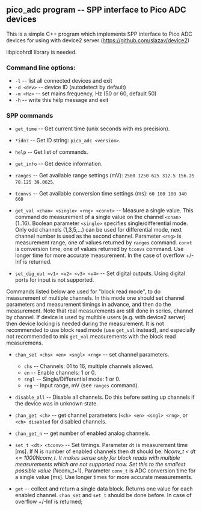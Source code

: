 ## pico_adc program -- SPP interface to Pico ADC devices

This is a simple C++ program which implements SPP interface
to Pico ADC devices for using with device2 server
(https://github.com/slazav/device2)

libpicohrdl library is needed.

### Command line options:

* `-l`       -- list all connected devices and exit
* `-d <dev>` -- device ID (autodetect by default)
* `-m <Hz>`  -- set mains frequency, Hz (50 or 60, default 50)
* `-h`       -- write this help message and exit

### SPP commands

* `get_time` -- Get current time (unix seconds with ms precision).

* `*idn?`    -- Get ID string: `pico_adc <version>`.

* `help`     -- Get list of commands.

* `get_info` -- Get device information.

* `ranges`   -- Get available range settings (mV):
                `2500 1250 625 312.5 156.25 78.125 39.0625`.

* `tconvs`   -- Get available conversion time settings (ms):
                `60 100 180 340 660`

* `get_val <chan> <single> <rng> <convt>` -- Measure a single value.
  This command do measurement of a single value on the channel `<chan>`
  (1..16). Boolean parameter `<single>` specifies single/differential mode.
  Only odd channels (1,3,5,...) can be used for differential mode,
  next channel number is used as the second channel.
  Parameter `<rng>` is measurement range, one of values returned by
  `ranges` command. `convt` is conversion time,  one of values returned
  by `tconvs` command. Use longer time for more accurate measurement.
  In the case of overflow +/-Inf is returned.

* `set_dig_out <v1> <v2> <v3> <v4>` -- Set digital outputs.
  Using digital ports for input is not supported.

Commands listed below are used for "block read mode", to do measurement
of multiple channels. In this mode one should set channel parameters and
measurement timings in advance, and then do the measurement. Note that
real measurements are still done in series, channel by channel. If device
is used by multible users (e.g. with device2 server) then device locking
is needed during the measurement. It is not recommended to use
block read mode (use `get_val` instead), and especially not recommended
to mix `get_val` measurements with the block read measuremens.

* `chan_set <chs> <en> <sngl> <rng>` -- set channel parameters.
  - `chs`  -- Channels: 01 to 16, multiple channels allowed.
  - `en`   -- Enable channels: 1 or 0.
  - `sngl` -- Single/Differential mode: 1 or 0.
  - `rng`  -- Input range, mV (see `ranges` command).

* `disable_all` -- Disable all channels. Do this before
  setting up channels if the device was in unknown state.

* `chan_get <ch>`  -- get channel parameters (`<ch> <en> <sngl> <rng>`,
  or `<ch> disabled` for disabled channels.

* `chan_get_n`  -- get number of enabled analog channels.

* `set_t <dt> <tconv>` -- Set timings.
  Parameter `dt` is measurement time [ms]. If N is number of enabled channels
  then dt should be: N*conv_t < dt <= 1000*N*conv_t. It makes sense
  only for block reads with multiple measurements which are not supported now.
  Set this to the smallest possible value (N*conv_t+1).
  Parameter `conv_t` is ADC conversion time for a single value [ms].
  Use longer times for more accurate measurements.

* `get` -- collect and return a single data block.
  Returns one value for each enabled channel.
  `chan_set` and `set_t` should be done before.
  In case of overflow +/-Inf is returned;
